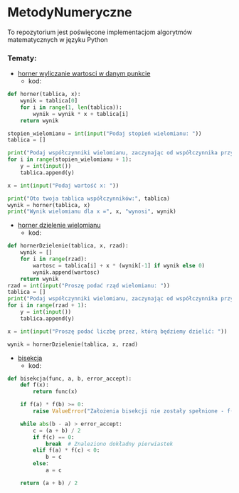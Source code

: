 # MetodyNumeryczne

To repozytorium jest poświęcone implementacjom algorytmów matematycznych w języku Python

### Tematy:
- [horner wyliczanie wartosci w danym punkcie](https://github.com/Prawy126/MetodyNumeryczne/tree/main/horner)
    - kod:

```python
def horner(tablica, x):
    wynik = tablica[0]
    for i in range(1, len(tablica)):
        wynik = wynik * x + tablica[i]
    return wynik

stopien_wielomianu = int(input("Podaj stopień wielomianu: "))
tablica = []

print("Podaj współczynniki wielomianu, zaczynając od współczynnika przy najwyższej potędze:")
for i in range(stopien_wielomianu + 1):
    y = int(input())
    tablica.append(y)

x = int(input("Podaj wartość x: "))

print("Oto twoja tablica współczynników:", tablica)
wynik = horner(tablica, x)
print("Wynik wielomianu dla x =", x, "wynosi", wynik)
```
- [horner dzielenie wielomianu](https://github.com/Prawy126/MetodyNumeryczne/tree/main/horner2)
  - kod:

```python
def hornerDzielenie(tablica, x, rzad):
    wynik = []
    for i in range(rzad):
        wartosc = tablica[i] + x * (wynik[-1] if wynik else 0)
        wynik.append(wartosc)
    return wynik
rzad = int(input("Proszę podać rząd wielomianu: "))
tablica = []
print("Podaj współczynniki wielomianu, zaczynając od współczynnika przy najwyższej potędze:")
for i in range(rzad + 1):
    y = int(input())
    tablica.append(y)

x = int(input("Proszę podać liczbę przez, którą będziemy dzielić: "))

wynik = hornerDzielenie(tablica, x, rzad)
```

 - [bisekcja](https://github.com/Prawy126/MetodyNumeryczne/tree/main/bisekcja)
    - kod:

```python
def bisekcja(func, a, b, error_accept):
    def f(x):
        return func(x)

    if f(a) * f(b) >= 0:
        raise ValueError("Założenia bisekcji nie zostały spełnione - f(a) i f(b) muszą mieć różne znaki.")

    while abs(b - a) > error_accept:
        c = (a + b) / 2
        if f(c) == 0:
            break  # Znaleziono dokładny pierwiastek
        elif f(a) * f(c) < 0:
            b = c
        else:
            a = c

    return (a + b) / 2

```
